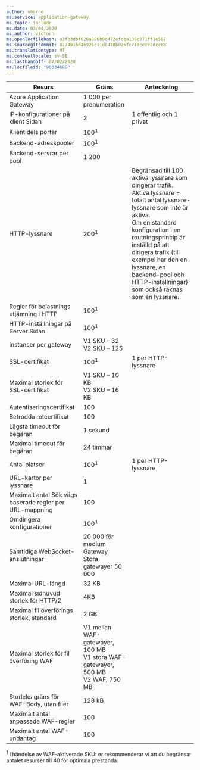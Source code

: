 ```yaml
---
author: vhorne
ms.service: application-gateway
ms.topic: include
ms.date: 03/04/2020
ms.author: victorh
ms.openlocfilehash: a3fb3dbf026a696b9d472efcba139c371ff1e587
ms.sourcegitcommit: 877491bd46921c11dd478bd25fc718ceee2dcc08
ms.translationtype: MT
ms.contentlocale: sv-SE
ms.lasthandoff: 07/02/2020
ms.locfileid: "80334689"
---
```

| Resurs | Gräns | Anteckning |
| --- | --- | --- |
| Azure Application Gateway |1 000 per prenumeration | |
| IP-konfigurationer på klient Sidan |2 |1 offentlig och 1 privat |
| Klient dels portar |100<sup>1</sup> | |
| Backend-adresspooler |100<sup>1</sup> | |
| Backend-servrar per pool |1 200 | |
| HTTP-lyssnare |200<sup>1</sup> |Begränsad till 100 aktiva lyssnare som dirigerar trafik. Aktiva lyssnare = totalt antal lyssnare-lyssnare som inte är aktiva.<br>Om en standard konfiguration i en routningsprincip är inställd på att dirigera trafik (till exempel har den en lyssnare, en backend-pool och HTTP-inställningar) som också räknas som en lyssnare.|
| Regler för belastnings utjämning i HTTP |100<sup>1</sup> | |
| HTTP-inställningar på Server Sidan |100<sup>1</sup> | |
| Instanser per gateway |V1 SKU – 32<br>V2 SKU – 125 | |
| SSL-certifikat |100<sup>1</sup> |1 per HTTP-lyssnare |
| Maximal storlek för SSL-certifikat |V1 SKU – 10 KB<br>V2 SKU – 16 KB| |
| Autentiseringscertifikat |100 | |
| Betrodda rotcertifikat |100 | |
| Lägsta timeout för begäran |1 sekund | |
| Maximal timeout för begäran |24 timmar | |
| Antal platser |100<sup>1</sup> |1 per HTTP-lyssnare |
| URL-kartor per lyssnare |1 | |
| Maximalt antal Sök vägs baserade regler per URL-mappning|100||
| Omdirigera konfigurationer |100<sup>1</sup>| |
| Samtidiga WebSocket-anslutningar |20 000 för medium Gateway<br> Stora gatewayer 50 000| |
| Maximal URL-längd|32 KB| |
| Maximal sidhuvud storlek för HTTP/2 |4KB| |
| Maximal fil överförings storlek, standard |2 GB | |
| Maximal storlek för fil överföring WAF |V1 mellan WAF-gatewayer, 100 MB<br>V1 stora WAF-gatewayer, 500 MB<br>V2 WAF, 750 MB| |
| Storleks gräns för WAF-Body, utan filer|128 kB||
| Maximalt antal anpassade WAF-regler|100||
| Maximalt antal WAF-undantag|100||

<sup>1</sup> i händelse av WAF-aktiverade SKU: er rekommenderar vi att du begränsar antalet resurser till 40 för optimala prestanda.

